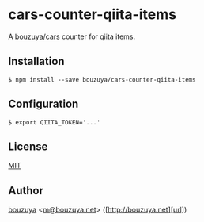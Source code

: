 # cars-counter-qiita-items

A [bouzuya/cars][] counter for qiita items.

## Installation

```
$ npm install --save bouzuya/cars-counter-qiita-items
```

## Configuration

```
$ export QIITA_TOKEN='...'
```

## License

[MIT](LICENSE)

## Author

[bouzuya][user] &lt;[m@bouzuya.net][email]&gt; ([http://bouzuya.net][url])

[user]: https://github.com/bouzuya
[email]: mailto:m@bouzuya.net
[url]: http://bouzuya.net
[bouzuya/cars]: https://github.com/bouzuya/cars
